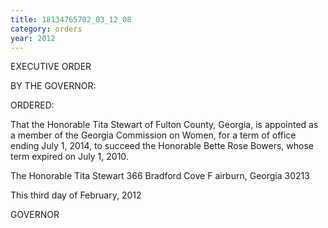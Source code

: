 ```yaml
---
title: 18134765702_03_12_08
category: orders
year: 2012
---
```

 

EXECUTIVE ORDER

BY THE GOVERNOR:

ORDERED:

That the Honorable Tita Stewart of Fulton County, Georgia, is
appointed as a member of the Georgia Commission on Women, for
a term of office ending July 1, 2014, to succeed the Honorable
Bette Rose Bowers, whose term expired on July 1, 2010.

The Honorable Tita Stewart
366 Bradford Cove
F airburn, Georgia 30213

This third day of February, 2012

 
    

GOVERNOR

